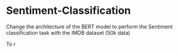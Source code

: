 # Sentiment-Classification
Change the architecture of the BERT model to perform the Sentiment classification task with the IMDB dataset (50k data)

To r

